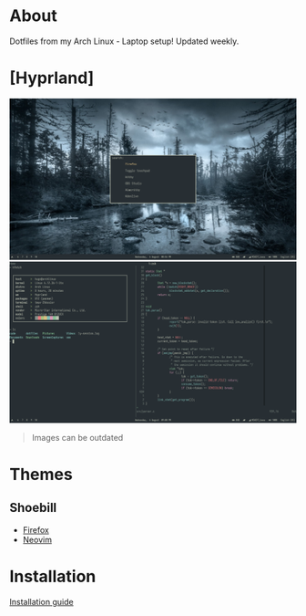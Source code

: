# About

Dotfiles from my Arch Linux - Laptop setup! Updated weekly.

# [Hyprland]

![](./images/2025-08-06_20:56:59.png)
![](./images/2025-08-06_21:00:38.png)

> Images can be outdated

# Themes

## Shoebill
- [Firefox](https://addons.mozilla.org/en-US/firefox/addon/shbl-nvim-dark)
- [Neovim](https://github.com/hugoocoto/shoebill)

# Installation
[Installation guide](./INSTALL.md)


